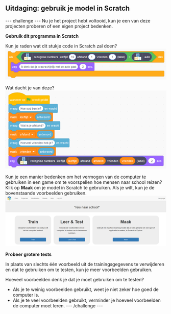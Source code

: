 ## Uitdaging: gebruik je model in Scratch

\--- challenge \--- Nu je het project hebt voltooid, kun je een van deze projecten proberen of een eigen project bedenken.

**Gebruik dit programma in Scratch**

Kun je raden wat dit stukje code in Scratch zal doen? ![Voorbeeld van wat scratch-code met nieuwe blokken](images/scratch.png)

Wat dacht je van deze? ![Een ander voorbeeld van wat scratch-code die nieuwe blokken gebruikt](images/scratch-2.png)

Kun je een manier bedenken om het vermogen van de computer te gebruiken in een game om te voorspellen hoe mensen naar school reizen? Klik op **Maak** om je model in Scratch te gebruiken. Als je wilt, kun je de bovenstaande voorbeelden gebruiken. ![Maak knop](images/train.png)

**Probeer grotere tests**

In plaats van slechts één voorbeeld uit de trainingsgegevens te verwijderen en dat te gebruiken om te testen, kun je meer voorbeelden gebruiken.

Hoeveel voorbeelden denk je dat je moet gebruiken om te testen?
+ Als je te weinig voorbeelden gebruikt, weet je niet zeker hoe goed de computer is.
+ Als je te veel voorbeelden gebruikt, verminder je hoeveel voorbeelden de computer moet leren. \--- /challenge \---
